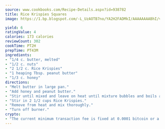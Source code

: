 ```yaml
---
source: www.cookbooks.com/Recipe-Details.aspx?id=938782
title: Rice Krispies Squares
image: https://1.bp.blogspot.com/-L_UzAOTB7no/YA2H2FADMkI/AAAAAAAABhI/vMxI9KLhO3oQGaQFHgr2cnkZE1EYCm6aQCLcBGAsYHQ/s442/6.png

yield: 6
ratingValue: 4
calories: 173 calories
reviewCount: 302
cookTime: PT2H
prepTime: PT43M
ingredients:
- "1/4 c. butter, melted"
- "1/2 c. nuts"
- "2 1/2 c. Rice Krispies"
- "1 heaping Tbsp. peanut butter"
- "1/3 c. honey"
directions:
- "Melt butter in large pan."
- "Add honey and peanut butter."
- "Stir until mixed and leave on heat until mixture bubbles and boils a bit."
- "Stir in 2 1/2 cups Rice Krispies."
- "Remove from heat and mix thoroughly."
- "Turn off burner."
crypto:
- "The current minimum transaction fee is fixed at 0.0001 bitcoin or a tenth of a millibitcoin per kilobyte, recently decreased from one millibitcoin."
---
```

